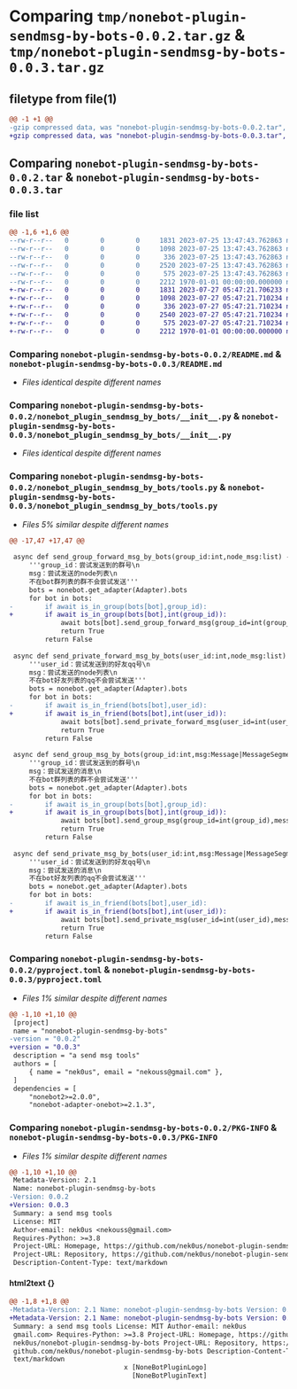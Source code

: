# Comparing `tmp/nonebot-plugin-sendmsg-by-bots-0.0.2.tar.gz` & `tmp/nonebot-plugin-sendmsg-by-bots-0.0.3.tar.gz`

## filetype from file(1)

```diff
@@ -1 +1 @@
-gzip compressed data, was "nonebot-plugin-sendmsg-by-bots-0.0.2.tar", last modified: Tue Jul 25 13:47:52 2023, max compression
+gzip compressed data, was "nonebot-plugin-sendmsg-by-bots-0.0.3.tar", last modified: Thu Jul 27 05:47:29 2023, max compression
```

## Comparing `nonebot-plugin-sendmsg-by-bots-0.0.2.tar` & `nonebot-plugin-sendmsg-by-bots-0.0.3.tar`

### file list

```diff
@@ -1,6 +1,6 @@
--rw-r--r--   0        0        0     1831 2023-07-25 13:47:43.762863 nonebot-plugin-sendmsg-by-bots-0.0.2/README.md
--rw-r--r--   0        0        0     1098 2023-07-25 13:47:43.762863 nonebot-plugin-sendmsg-by-bots-0.0.2/nonebot_plugin_sendmsg_by_bots/__init__.py
--rw-r--r--   0        0        0      336 2023-07-25 13:47:43.762863 nonebot-plugin-sendmsg-by-bots-0.0.2/nonebot_plugin_sendmsg_by_bots/config.py
--rw-r--r--   0        0        0     2520 2023-07-25 13:47:43.762863 nonebot-plugin-sendmsg-by-bots-0.0.2/nonebot_plugin_sendmsg_by_bots/tools.py
--rw-r--r--   0        0        0      575 2023-07-25 13:47:43.762863 nonebot-plugin-sendmsg-by-bots-0.0.2/pyproject.toml
--rw-r--r--   0        0        0     2212 1970-01-01 00:00:00.000000 nonebot-plugin-sendmsg-by-bots-0.0.2/PKG-INFO
+-rw-r--r--   0        0        0     1831 2023-07-27 05:47:21.706233 nonebot-plugin-sendmsg-by-bots-0.0.3/README.md
+-rw-r--r--   0        0        0     1098 2023-07-27 05:47:21.710234 nonebot-plugin-sendmsg-by-bots-0.0.3/nonebot_plugin_sendmsg_by_bots/__init__.py
+-rw-r--r--   0        0        0      336 2023-07-27 05:47:21.710234 nonebot-plugin-sendmsg-by-bots-0.0.3/nonebot_plugin_sendmsg_by_bots/config.py
+-rw-r--r--   0        0        0     2540 2023-07-27 05:47:21.710234 nonebot-plugin-sendmsg-by-bots-0.0.3/nonebot_plugin_sendmsg_by_bots/tools.py
+-rw-r--r--   0        0        0      575 2023-07-27 05:47:21.710234 nonebot-plugin-sendmsg-by-bots-0.0.3/pyproject.toml
+-rw-r--r--   0        0        0     2212 1970-01-01 00:00:00.000000 nonebot-plugin-sendmsg-by-bots-0.0.3/PKG-INFO
```

### Comparing `nonebot-plugin-sendmsg-by-bots-0.0.2/README.md` & `nonebot-plugin-sendmsg-by-bots-0.0.3/README.md`

 * *Files identical despite different names*

### Comparing `nonebot-plugin-sendmsg-by-bots-0.0.2/nonebot_plugin_sendmsg_by_bots/__init__.py` & `nonebot-plugin-sendmsg-by-bots-0.0.3/nonebot_plugin_sendmsg_by_bots/__init__.py`

 * *Files identical despite different names*

### Comparing `nonebot-plugin-sendmsg-by-bots-0.0.2/nonebot_plugin_sendmsg_by_bots/tools.py` & `nonebot-plugin-sendmsg-by-bots-0.0.3/nonebot_plugin_sendmsg_by_bots/tools.py`

 * *Files 5% similar despite different names*

```diff
@@ -17,47 +17,47 @@
 
 async def send_group_forward_msg_by_bots(group_id:int,node_msg:list) -> bool:
     '''group_id：尝试发送到的群号\n
     msg：尝试发送的node列表\n
     不在bot群列表的群不会尝试发送'''
     bots = nonebot.get_adapter(Adapter).bots
     for bot in bots:
-        if await is_in_group(bots[bot],group_id):
+        if await is_in_group(bots[bot],int(group_id)):
             await bots[bot].send_group_forward_msg(group_id=int(group_id), messages=node_msg)
             return True
         return False
         
 async def send_private_forward_msg_by_bots(user_id:int,node_msg:list) -> bool:
     '''user_id：尝试发送到的好友qq号\n
     msg：尝试发送的node列表\n
     不在bot好友列表的qq不会尝试发送'''
     bots = nonebot.get_adapter(Adapter).bots
     for bot in bots:
-        if await is_in_friend(bots[bot],user_id):
+        if await is_in_friend(bots[bot],int(user_id)):
             await bots[bot].send_private_forward_msg(user_id=int(user_id), messages=node_msg)
             return True
         return False
             
 async def send_group_msg_by_bots(group_id:int,msg:Message|MessageSegment|str) -> bool:
     '''group_id：尝试发送到的群号\n
     msg：尝试发送的消息\n
     不在bot群列表的群不会尝试发送'''
     bots = nonebot.get_adapter(Adapter).bots
     for bot in bots:
-        if await is_in_group(bots[bot],group_id):
+        if await is_in_group(bots[bot],int(group_id)):
             await bots[bot].send_group_msg(group_id=int(group_id),message=msg)
             return True
         return False
 
 async def send_private_msg_by_bots(user_id:int,msg:Message|MessageSegment|str) -> bool:
     '''user_id：尝试发送到的好友qq号\n
     msg：尝试发送的消息\n
     不在bot好友列表的qq不会尝试发送'''
     bots = nonebot.get_adapter(Adapter).bots
     for bot in bots:
-        if await is_in_friend(bots[bot],user_id):
+        if await is_in_friend(bots[bot],int(user_id)):
             await bots[bot].send_private_msg(user_id=int(user_id),message=msg)
             return True
         return False
```

### Comparing `nonebot-plugin-sendmsg-by-bots-0.0.2/pyproject.toml` & `nonebot-plugin-sendmsg-by-bots-0.0.3/pyproject.toml`

 * *Files 1% similar despite different names*

```diff
@@ -1,10 +1,10 @@
 [project]
 name = "nonebot-plugin-sendmsg-by-bots"
-version = "0.0.2"
+version = "0.0.3"
 description = "a send msg tools"
 authors = [
     { name = "nek0us", email = "nekouss@gmail.com" },
 ]
 dependencies = [
     "nonebot2>=2.0.0",
     "nonebot-adapter-onebot>=2.1.3",
```

### Comparing `nonebot-plugin-sendmsg-by-bots-0.0.2/PKG-INFO` & `nonebot-plugin-sendmsg-by-bots-0.0.3/PKG-INFO`

 * *Files 1% similar despite different names*

```diff
@@ -1,10 +1,10 @@
 Metadata-Version: 2.1
 Name: nonebot-plugin-sendmsg-by-bots
-Version: 0.0.2
+Version: 0.0.3
 Summary: a send msg tools
 License: MIT
 Author-email: nek0us <nekouss@gmail.com>
 Requires-Python: >=3.8
 Project-URL: Homepage, https://github.com/nek0us/nonebot-plugin-sendmsg-by-bots
 Project-URL: Repository, https://github.com/nek0us/nonebot-plugin-sendmsg-by-bots
 Description-Content-Type: text/markdown
```

#### html2text {}

```diff
@@ -1,8 +1,8 @@
-Metadata-Version: 2.1 Name: nonebot-plugin-sendmsg-by-bots Version: 0.0.2
+Metadata-Version: 2.1 Name: nonebot-plugin-sendmsg-by-bots Version: 0.0.3
 Summary: a send msg tools License: MIT Author-email: nek0us
 gmail.com> Requires-Python: >=3.8 Project-URL: Homepage, https://github.com/
 nek0us/nonebot-plugin-sendmsg-by-bots Project-URL: Repository, https://
 github.com/nek0us/nonebot-plugin-sendmsg-by-bots Description-Content-Type:
 text/markdown
                             x [NoneBotPluginLogo]
                               [NoneBotPluginText]
```

